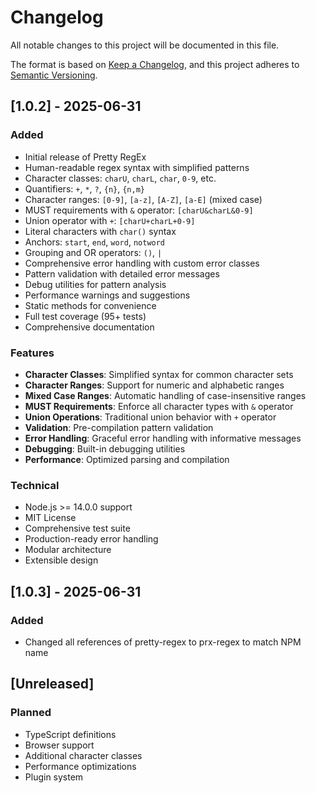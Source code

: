 # Changelog

All notable changes to this project will be documented in this file.

The format is based on [Keep a Changelog](https://keepachangelog.com/en/1.0.0/),
and this project adheres to [Semantic Versioning](https://semver.org/spec/v2.0.0.html).

## [1.0.2] - 2025-06-31

### Added
- Initial release of Pretty RegEx
- Human-readable regex syntax with simplified patterns
- Character classes: `charU`, `charL`, `char`, `0-9`, etc.
- Quantifiers: `+`, `*`, `?`, `{n}`, `{n,m}`
- Character ranges: `[0-9]`, `[a-z]`, `[A-Z]`, `[a-E]` (mixed case)
- MUST requirements with `&` operator: `[charU&charL&0-9]`
- Union operator with `+`: `[charU+charL+0-9]`
- Literal characters with `char()` syntax
- Anchors: `start`, `end`, `word`, `notword`
- Grouping and OR operators: `()`, `|`
- Comprehensive error handling with custom error classes
- Pattern validation with detailed error messages
- Debug utilities for pattern analysis
- Performance warnings and suggestions
- Static methods for convenience
- Full test coverage (95+ tests)
- Comprehensive documentation

### Features
- **Character Classes**: Simplified syntax for common character sets
- **Character Ranges**: Support for numeric and alphabetic ranges
- **Mixed Case Ranges**: Automatic handling of case-insensitive ranges
- **MUST Requirements**: Enforce all character types with `&` operator
- **Union Operations**: Traditional union behavior with `+` operator
- **Validation**: Pre-compilation pattern validation
- **Error Handling**: Graceful error handling with informative messages
- **Debugging**: Built-in debugging utilities
- **Performance**: Optimized parsing and compilation

### Technical
- Node.js >= 14.0.0 support
- MIT License
- Comprehensive test suite
- Production-ready error handling
- Modular architecture
- Extensible design

## [1.0.3] - 2025-06-31

### Added
- Changed all references of pretty-regex to prx-regex to match NPM name

## [Unreleased]

### Planned
- TypeScript definitions
- Browser support
- Additional character classes
- Performance optimizations
- Plugin system 